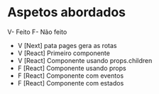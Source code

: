 # Aspetos  abordados
V- Feito
F- Não feito

- V [Next] pata pages gera as rotas
- V [React] Primeiro componente
- V [React] Componente usando props.children
- F [React] Componente usando props
- F [React] Componente com eventos
- F [React] Componente com estados
